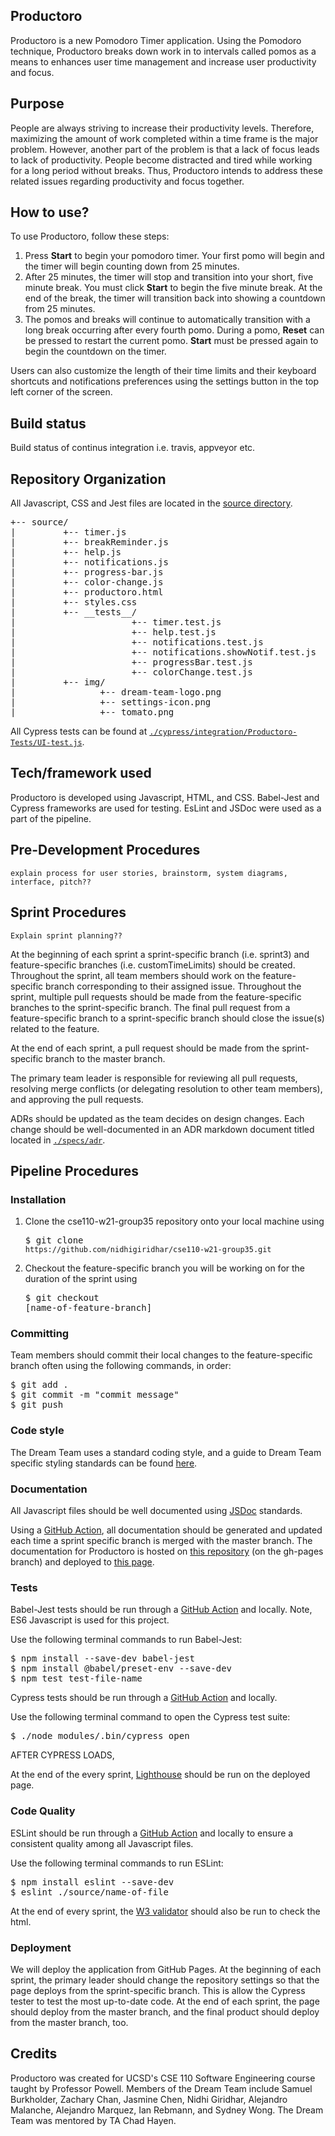## Productoro
Productoro is a new Pomodoro Timer application. Using the Pomodoro technique, Productoro breaks down work in to intervals called pomos as a means to enhances user time management and increase user productivity and focus.

## Purpose
People are always striving to increase their productivity levels. Therefore, maximizing the amount of work completed within a time frame is the major problem. However, another part of the problem is that a lack of focus leads to lack of productivity. People become distracted and tired while working for a long period without breaks. Thus, Productoro intends to address these related issues regarding productivity and focus together.

## How to use?
To use Productoro, follow these steps:
1. Press **Start** to begin your pomodoro timer. Your first pomo will begin and the timer will begin counting down from 25 minutes.
2. After 25 minutes, the timer will stop and transition into your short, five minute break. You must click **Start** to begin the five minute break. At the end of the break, the timer will transition back into showing a countdown from 25 minutes.
3. The pomos and breaks will continue to automatically transition with a long break occurring after every fourth pomo. During a pomo, **Reset** can be pressed to restart the current pomo. **Start** must be pressed again to begin the countdown on the timer. 

Users can also customize the length of their time limits and their keyboard shortcuts and notifications preferences using the settings button in the top left corner of the screen.

## Build status
Build status of continus integration i.e. travis, appveyor etc.

## Repository Organization
All Javascript, CSS and Jest files are located in the [source directory](./source).

<pre>
+-- source/  
|         +-- timer.js  
|         +-- breakReminder.js
|         +-- help.js
|         +-- notifications.js
|         +-- progress-bar.js
|         +-- color-change.js
|         +-- productoro.html
|         +-- styles.css
|         +-- __tests__/
|                      +-- timer.test.js
|                      +-- help.test.js
|                      +-- notifications.test.js
|                      +-- notifications.showNotif.test.js
|                      +-- progressBar.test.js
|                      +-- colorChange.test.js
|         +-- img/
|                +-- dream-team-logo.png
|                +-- settings-icon.png
|                +-- tomato.png
</pre>

All Cypress tests can be found at [<code>./cypress/integration/Productoro-Tests/UI-test.js</code>](./cypress/integration/Productoro-Tests/UI-test.js).

## Tech/framework used
Productoro is developed using Javascript, HTML, and CSS. Babel-Jest and Cypress frameworks are used for testing. EsLint and JSDoc were used as a part of the pipeline.

## Pre-Development Procedures
<code>explain process for user stories, brainstorm, system diagrams, interface, pitch??</code>

## Sprint Procedures
<code>Explain sprint planning??</code>

At the beginning of each sprint a sprint-specific branch (i.e. sprint3) and feature-specific branches (i.e. customTimeLimits) should be created. Throughout the sprint, all team members should work on the feature-specific branch corresponding to their assigned issue. Throughout the sprint, multiple pull requests should be made from the feature-specific branches to the sprint-specific branch. The final pull request from a feature-specific branch to a sprint-specific branch should close the issue(s) related to the feature.

At the end of each sprint, a pull request should be made from the sprint-specific branch to the master branch.

The primary team leader is responsible for reviewing all pull requests, resolving merge conflicts (or delegating resolution to other team members), and approving the pull requests.

ADRs should be updated as the team decides on design changes. Each change should be well-documented in an ADR markdown document titled located in [<code>./specs/adr</code>](./specs/adr).

## Pipeline Procedures

### Installation
1. Clone the cse110-w21-group35
 repository onto your local machine using <pre>$ git clone `https://github.com/nidhigiridhar/cse110-w21-group35.git`</pre>
2. Checkout the feature-specific branch you will be working on for the duration of the sprint using <pre>$ git checkout [name-of-feature-branch]</pre>

### Committing 
Team members should commit their local changes to the feature-specific branch often using the following commands, in order:
<pre>$ git add .
$ git commit -m "commit message"
$ git push</pre>

### Code style
The Dream Team uses a standard coding style, and a guide to Dream Team specific styling standards can be found [here](./admin/style-guide.md).

### Documentation
All Javascript files should be well documented using [JSDoc](https://jsdoc.app/) standards.

Using a [GitHub Action](./.github/workflows/documentation.yml), all documentation should be generated and updated each time a sprint specific branch is merged with the master branch. The documentation for Productoro is hosted on [this repository](https://github.com/sywong888/cse110-w21-group35-docs/tree/gh-pages) (on the gh-pages branch) and deployed to [this page](https://sywong888.github.io/cse110-w21-group35-docs/).

### Tests
Babel-Jest tests should be run through a [GitHub Action](.github/workflows/jest.yml) and locally. Note, ES6 Javascript is used for this project.

Use the following terminal commands to run Babel-Jest:
<pre>$ npm install --save-dev babel-jest  
$ npm install @babel/preset-env --save-dev
$ npm test test-file-name
</pre>

Cypress tests should be run through a [GitHub Action](.github/workflows/cypress.yml) and locally.

Use the following terminal command to open the Cypress test suite:  
<pre>$ ./node_modules/.bin/cypress open
</pre>
AFTER CYPRESS LOADS,

At the end of the every sprint, [Lighthouse](https://developers.google.com/web/tools/lighthouse) should be run on the deployed page.

### Code Quality
ESLint should be run through a [GitHub Action](.github/workflows/lint.yml) and locally to ensure a consistent quality among all Javascript files.

Use the following terminal commands to run ESLint:
<pre>$ npm install eslint --save-dev
$ eslint ./source/name-of-file</pre>

At the end of every sprint, the [W3 validator](https://validator.w3.org) should also be run to check the html.

### Deployment
We will deploy the application from GitHub Pages. At the beginning of each sprint, the primary leader should change the repository settings so that the page deploys from the sprint-specific branch. This is allow the Cypress tester to test the most up-to-date code. At the end of each sprint, the page should deploy from the master branch, and the final product should deploy from the master branch, too.

## Credits
Productoro was created for UCSD's CSE 110 Software Engineering course taught by Professor Powell. Members of the Dream Team include Samuel Burkholder, Zachary Chan, Jasmine Chen, Nidhi Giridhar, Alejandro Malanche, Alejandro Marquez, Ian Rebmann, and Sydney Wong. The Dream Team was mentored by TA Chad Hayen.
